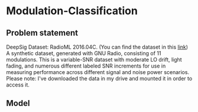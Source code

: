 # Modulation-Classification

## Problem statement

DeepSig Dataset: RadioML 2016.04C. (You can find the dataset in this <a href = "https://opendata.deepsig.io/datasets/2016.10/RML2016.10b.tar.bz2">link</a>)<br>
A synthetic dataset, generated with GNU Radio, consisting of 11 modulations. This 
is a variable-SNR dataset with moderate LO drift, light fading, and numerous 
different labeled SNR increments for use in measuring performance across different 
signal and noise power scenarios.<br>
Please note: I've downloaded the data in my drive and mounted it in order to access it.

## Model

